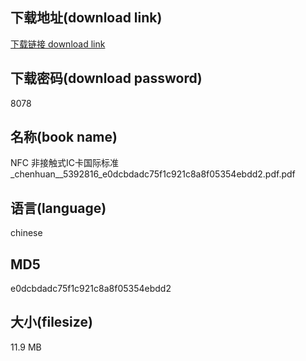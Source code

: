 ## 下载地址(download link)
[下载链接 download link](https://voluble-croquembouche-d321dc.netlify.app/?s=NFC++%E9%9D%9E%E6%8E%A5%E8%A7%A6%E5%BC%8FIC%E5%8D%A1%E5%9B%BD%E9%99%85%E6%A0%87%E5%87%86_chenhuan__5392816_e0dcbdadc75f1c921c8a8f05354ebdd2.pdf)

## 下载密码(download password)
8078

## 名称(book name)
NFC  非接触式IC卡国际标准_chenhuan__5392816_e0dcbdadc75f1c921c8a8f05354ebdd2.pdf.pdf

## 语言(language)
chinese

## MD5
e0dcbdadc75f1c921c8a8f05354ebdd2

## 大小(filesize)
11.9 MB
